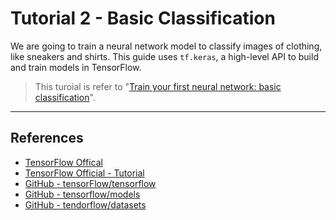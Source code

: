 # Tutorial 2 - Basic Classification

We are going to train a neural network model to classify images of clothing, like sneakers and shirts. This guide uses `tf.keras`, a high-level API to build and train models in TensorFlow.

> This turoial is refer to "[Train your first neural network: basic classification](https://www.tensorflow.org/tutorials/keras/basic_classification)".

---
## References

* [TensorFlow Offical](https://www.tensorflow.org/)
* [TensorFlow Official - Tutorial](https://www.tensorflow.org/tutorials/)
* [GitHub - tensorFlow/tensorflow](https://github.com/tensorflow/tensorflow)
* [GitHub - tensorflow/models](https://github.com/tensorflow/models)
* [GitHub - tendorflow/datasets](https://github.com/tensorflow/datasets)